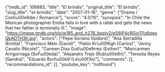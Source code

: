 {"tmdb_id": 106883, "title": "El brindis", "original_title": "El brindis", "slug_title": "el-brindis", "date": "2007-01-16", "genre": ["Drame / Com\u00e9die / Romance"], "score": "4.0/10", "synopsis": "In Chile the Mexican photographer Emilia falls in love with a rabbi and gets the news that her father is terminally ill.", "image": "https://image.tmdb.org/t/p/w185_and_h278_bestv2/eS6jP4cRGiv17jz6qeoQkAOTH3h.jpg", "actors": ["Pepe Soriano (Isidoro)", "Ana Serradilla (Emilia)", "Francisco Melo (David)", "Pablo Kr\u00f6gh (Carlos)", "Jenny Cavallo (Nicole)", "Carmen Disa Guti\u00e9rrez (Esther)", "Maricarmen Arrigorriaga (Sof\u00eda)", "Alejandro Trejo (Rub\u00e9n)", "Teresita Reyes (Sandra)", "Eduardo Burl\u00e9 (Le\u00f3n)"], "comments": [], "recommandations_id": [], "youtube_key": "notfound"}